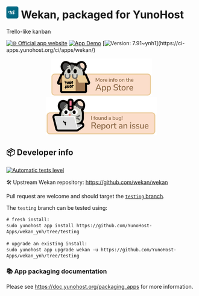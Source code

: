<!--
N.B.: This README was automatically generated by <https://github.com/YunoHost/apps_tools/blob/main/readme_generator>
It shall NOT be edited by hand.
-->

<h1>
  <img src="https://raw.githubusercontent.com/YunoHost/apps/main/logos/wekan.png" width="32px" alt="Logo of Wekan">
  Wekan, packaged for YunoHost
</h1>

Trello-like kanban

[![🌐 Official app website](https://img.shields.io/badge/Official_app_website-darkgreen?style=for-the-badge)](https://wekan.github.io)
[![App Demo](https://img.shields.io/badge/App_Demo-blue?style=for-the-badge)](https://demo.sandstorm.io/appdemo/m86q05rdvj14yvn78ghaxynqz7u2svw6rnttptxx49g1785cdv1h)
[![Version: 7.91~ynh1](https://img.shields.io/badge/Version-7.91~ynh1-rgba(0,150,0,1)?style=for-the-badge)](https://ci-apps.yunohost.org/ci/apps/wekan/)

<div align="center">
<a href="https://apps.yunohost.org/app/wekan"><img height="100px" src="https://github.com/YunoHost/yunohost-artwork/raw/refs/heads/main/badges/neopossum-badges/badge_more_info_on_the_appstore.svg"/></a>
<a href="https://github.com/YunoHost-Apps/wekan_ynh/issues"><img height="100px" src="https://github.com/YunoHost/yunohost-artwork/raw/refs/heads/main/badges/neopossum-badges/badge_report_an_issue.svg"/></a>
</div>

## 📦 Developer info

[![Automatic tests level](https://apps.yunohost.org/badge/cilevel/wekan)](https://ci-apps.yunohost.org/ci/apps/wekan/)

🛠️ Upstream Wekan repository: <https://github.com/wekan/wekan>

Pull request are welcome and should target the [`testing` branch](https://github.com/YunoHost-Apps/wekan_ynh/tree/testing).

The `testing` branch can be tested using:
```
# fresh install:
sudo yunohost app install https://github.com/YunoHost-Apps/wekan_ynh/tree/testing

# upgrade an existing install:
sudo yunohost app upgrade wekan -u https://github.com/YunoHost-Apps/wekan_ynh/tree/testing
```

### 📚 App packaging documentation

Please see <https://doc.yunohost.org/packaging_apps> for more information.